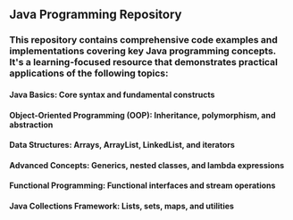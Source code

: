 ## Java Programming Repository
### This repository contains comprehensive code examples and implementations covering key Java programming concepts. It's a learning-focused resource that demonstrates practical applications of the following topics:

#### Java Basics: Core syntax and fundamental constructs
#### Object-Oriented Programming (OOP): Inheritance, polymorphism, and abstraction
#### Data Structures: Arrays, ArrayList, LinkedList, and iterators
#### Advanced Concepts: Generics, nested classes, and lambda expressions
#### Functional Programming: Functional interfaces and stream operations
#### Java Collections Framework: Lists, sets, maps, and utilities
